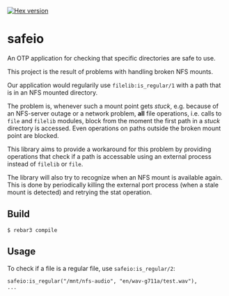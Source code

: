 [![Hex version](https://img.shields.io/hexpm/v/safeio.svg "Hex version")](https://hex.pm/packages/safeio)

safeio
=====

An OTP application for checking that specific directories are safe to use.

This project is the result of problems with handling broken NFS mounts.

Our application would regularily use `filelib:is_regular/1` with a path that
is in an NFS mounted directory.

The problem is, whenever such a mount point gets _stuck_, e.g. because of an
NFS-server outage or a network problem, **all** file operations, i.e. calls to
`file` and `filelib` modules, block from the moment the first path in a _stuck_
directory is accessed. Even operations on paths outside the broken mount point
are blocked.

This library aims to provide a workaround for this problem by providing
operations that check if a path is accessable using an external process instead
of `filelib` or `file`.

The library will also try to recognize when an NFS mount is available again.
This is done by periodically killing the external port process (when a stale
mount is detected) and retrying the stat operation.

Build
-----

    $ rebar3 compile

Usage
-----

To check if a file is a regular file, use `safeio:is_regular/2`:

    safeio:is_regular("/mnt/nfs-audio", "en/wav-g711a/test.wav"),
    ...
